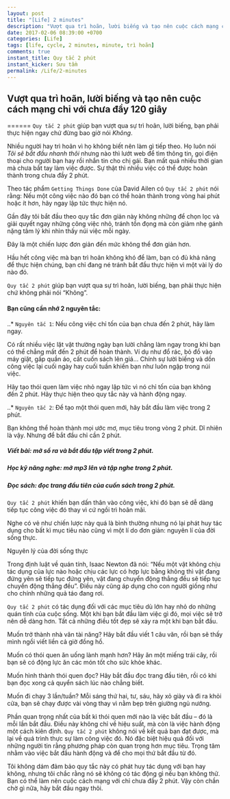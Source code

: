 ```yaml
---
layout: post
title: "[Life] 2 minutes"
description: "Vượt qua trì hoãn, lười biếng và tạo nên cuộc cách mạng chỉ với chưa đầy 120 giây"
date: 2017-02-06 08:39:00 +0700
categories: [Life]
tags: [life, cycle, 2 minutes, minute, trì hoãn]
comments: true
instant_title: Quy tắc 2 phút
instant_kicker: Sưu tầm
permalink: /Life/2-minutes
---
```

## Vượt qua trì hoãn, lười biếng và tạo nên cuộc cách mạng chỉ với chưa đầy 120 giây ##
======
`Quy tắc 2 phút`  giúp bạn vượt qua sự trì hoãn, lười biếng, bạn phải thực hiện ngay chứ đừng bao giờ nói _Không_.

Nhiều người hay trì hoãn vì họ không biết nên làm gì tiếp theo. Họ luôn nói _Tôi sẽ bắt đầu nhanh thôi_ nhưng nào thì lướt web để tìm thông tin, gọi điện thoại cho người bạn hay rồi nhắn tin cho chị gái. Bạn mất quá nhiều thời gian mà chưa bắt tay làm việc được. Sự thật thì nhiều việc có thể được hoàn thành trong chưa đầy 2 phút.

Theo tác phẩm `Getting Things Done` của David Ailen có `Quy tắc 2 phút` nói rằng: Nếu một công việc nào đó bạn có thể hoàn thành trong vòng hai phút hoặc ít hơn, hãy ngay lập tức thực hiện nó.

Gần đây tôi bắt đầu theo quy tắc đơn giản này không những để chọn lọc và giải quyết ngay những công việc nhỏ, tránh tồn đọng mà còn giảm nhẹ gánh nặng tâm lý khi nhìn thấy núi việc mỗi ngày.

Đây là một chiến lược đơn giản đến mức không thể đơn giản hơn.

Hầu hết công việc mà bạn trì hoãn không khó để làm, bạn có đủ khả năng để thực hiện chúng, bạn chỉ đang né tránh bắt đầu thực hiện vì một vài lý do nào đó.

`Quy tắc 2 phút`  giúp bạn vượt qua sự trì hoãn, lười biếng, bạn phải thực hiện chứ không phải nói “Không”.

#### Bạn cũng cần nhớ 2 nguyên tắc: ####

..* `Nguyên tắc 1`: Nếu công việc chỉ tốn của bạn chưa đến 2 phút, hãy làm ngay.

Có rất nhiều việc lặt vặt thường ngày bạn lười chẳng làm ngay trong khi bạn có thể chẳng mất đến 2 phút để hoàn thành. Ví dụ như đổ rác, bỏ đồ vào máy giặt, gấp quần áo, cất cuốn sách lên giá… Chính sự lười biếng và dồn công việc lại cuối ngày hay cuối tuần khiến bạn như luôn ngập trong núi việc.

Hãy tạo thói quen làm việc nhỏ ngay lập tức vì nó chỉ tốn của bạn không đến 2 phút. Hãy thực hiện theo quy tắc này và hành động ngay.

..* `Nguyên tắc 2`: Để tạo một thói quen mới, hãy bắt đầu làm việc trong 2 phút.

Bạn không thể hoàn thành mọi ước mơ, mục tiêu trong vòng 2 phút. Dĩ nhiên là vậy. Nhưng để bắt đầu chỉ cần 2 phút.

##### Viết bài: mở sổ ra và bắt đầu tập viết trong 2 phút. #####

##### Học kỹ năng nghe: mở mp3 lên và tập nghe trong 2 phút. #####

##### Đọc sách: đọc trang đầu tiên của cuốn sách trong 2 phút. #####

`Quy tắc 2 phút`  khiến bạn dấn thân vào công việc, khi đó bạn sẽ dễ dàng tiếp tục công việc đó thay vì cứ ngồi trì hoãn mãi.

Nghe có vẻ như chiến lược này quá là bình thường nhưng nó lại phát huy tác dụng cho bất kì mục tiêu nào cũng vì một lí do đơn giản: nguyên lí của đời sống thực.

Nguyên lý của đời sống thực

Trong định luật về quán tính, Isaac Newton đã nói: “Nếu một vật không chịu tác dụng của lực nào hoặc chịu các lực có hợp lực bằng không thì vật đang đứng yên sẽ tiếp tục đứng yên, vật đang chuyển động thẳng đều sẽ tiếp tục chuyển động thẳng đều”. Điều này cũng áp dụng cho con người giống như cho chính những quả táo đang rơi.

`Quy tắc 2 phút`  có tác dụng đối với các mục tiêu dù lớn hay nhỏ do những quán tính của cuộc sống. Một khi bạn bắt đầu làm việc gì đó, mọi việc sẽ trở nên dễ dàng hơn. Tất cả những điều tốt đẹp sẽ xảy ra một khi bạn bắt đầu.

Muốn trở thành nhà văn tài năng? Hãy bắt đầu viết 1 câu văn, rồi bạn sẽ thấy mình ngồi viết liền cả giờ đồng hồ.

Muốn có thói quen ăn uống lành mạnh hơn? Hãy ăn một miếng trái cây, rồi bạn sẽ có động lực ăn các món tốt cho sức khỏe khác.

Muốn hình thành thói quen đọc? Hãy bắt đầu đọc trang đầu tiên, rồi có khi bạn đọc xong cả quyển sách lúc nào chẳng biết.

Muốn đi chạy 3 lần/tuần? Mỗi sáng thứ hai, tư, sáu, hãy xỏ giày và đi ra khỏi cửa, bạn sẽ chạy được vài vòng thay vì nằm bẹp trên giường ngủ nướng.

Phần quan trọng nhất của bất kì thói quen mới nào là việc bắt đầu – đó là mỗi lần bắt đầu. Điều này không chỉ về hiệu suất, mà còn là việc hành động một cách kiên định. `Quy tắc 2 phút`  không nói về kết quả bạn đạt được, mà lại về quá trình thực sự làm công việc đó. Nó đặc biệt hiệu quả đối với những người tin rằng phương pháp còn quan trọng hơn mục tiêu. Trọng tâm nhằm vào việc bắt đầu hành động và để cho mọi thứ bắt đầu từ đó.

Tôi không dám đảm bảo quy tắc này có phát huy tác dụng với bạn hay không, nhưng tôi chắc rằng nó sẽ không có tác động gì nếu bạn không thử. Bạn có thể làm nên cuộc cách mạng với chỉ chưa đầy 2 phút. Vậy còn chần chờ gì nữa, hãy bắt đầu ngay thôi.
